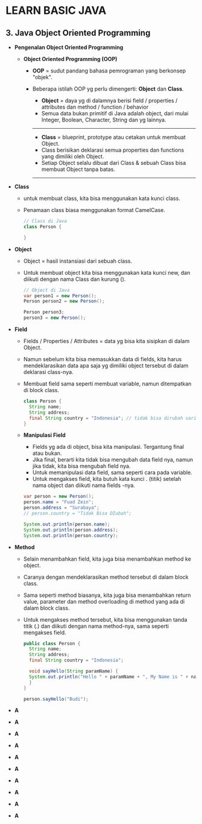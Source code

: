 # LEARN BASIC JAVA

## **3. Java Object Oriented Programming**

- **Pengenalan Object Oriented Programming**

  - **Object Oriented Programming (OOP)**

    - **OOP** = sudut pandang bahasa pemrograman yang berkonsep "objek".
    - Beberapa istilah OOP yg perlu dimengerti: **Object** dan **Class**.

      - **Object** = daya yg di dalamnya berisi field / properties / attributes dan method / function / behavior
      - Semua data bukan primitif di Java adalah object, dari mulai Integer, Boolean, Character, String dan yg lainnya.

      ***

      - **Class** = blueprint, prototype atau cetakan untuk membuat Object.
      - Class berisikan deklarasi semua properties dan functions yang dimiliki oleh Object.
      - Setiap Object selalu dibuat dari Class & sebuah Class bisa membuat Object tanpa batas.

      ***

- **Class**

  - untuk membuat class, kita bisa menggunakan kata kunci class.
  - Penamaan class biasa menggunakan format CamelCase.

    ```java
    // Class di Java
    class Person {

    }
    ```

- **Object**

  - Object = hasil instansiasi dari sebuah class.
  - Untuk membuat object kita bisa menggunakan kata kunci new, dan diikuti dengan nama Class dan kurung ().

    ```java
    // Object di Java
    var person1 = new Person();
    Person person2 = new Person();

    Person person3;
    person3 = new Person();
    ```

- **Field**

  - Fields / Properties / Attributes = data yg bisa kita sisipkan di dalam Object.
  - Namun sebelum kita bisa memasukkan data di fields, kita harus mendeklarasikan data apa saja yg dimiliki object tersebut di dalam deklarasi class-nya.
  - Membuat field sama seperti membuat variable, namun ditempatkan di block class.

    ```java
    class Person {
      String name;
      String address;
      final String country = "Indonesia"; // tidak bisa dirubah variabelnya
    }
    ```

  - **Manipulasi Field**

    - Fields yg ada di object, bisa kita manipulasi. Tergantung final atau bukan.
    - Jika final, berarti kita tidak bisa mengubah data field nya, namun jika tidak, kita bisa mengubah field nya.
    - Untuk memanipulasi data field, sama seperti cara pada variable.
    - Untuk mengakses field, kita butuh kata kunci . (titik) setelah nama object dan diikuti nama fields -nya.

    ```java
    var person = new Person();
    person.name = "Fuad Zein";
    person.address = "Surabaya";
    // person.country = "Tidak Bisa DIubah";

    System.out.println(person.name);
    System.out.println(person.address);
    System.out.println(person.country);
    ```

- **Method**

  - Selain menambahkan field, kita juga bisa menambahkan method ke object.
  - Caranya dengan mendeklarasikan method tersebut di dalam block class.
  - Sama seperti method biasanya, kita juga bisa menambahkan return value, parameter dan method overloading di method yang ada di dalam block class.
  - Untuk mengakses method tersebut, kita bisa menggunakan tanda titik (.) dan diikuti dengan nama method-nya, sama seperti mengakses field.

    ```java
    public class Person {
      String name;
      String address;
      final String country = "Indonesia";

      void sayHello(String paramName) {
      System.out.println("Hello " + paramName + ", My Name is " + name);
      }
    }
    ```

    ```java
    person.sayHello("Budi");
    ```

- **A**
- **A**
- **A**
- **A**
- **A**
- **A**
- **A**
- **A**
- **A**
- **A**
